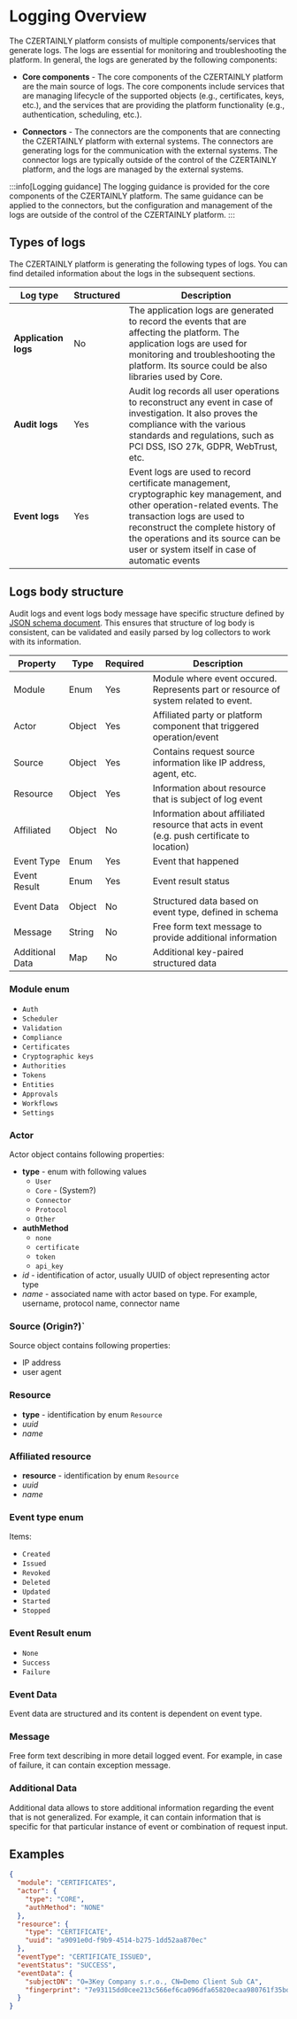 # Logging Overview

The CZERTAINLY platform consists of multiple components/services that generate logs. The logs are essential for monitoring and troubleshooting the platform. In general, the logs are generated by the following components:

- **Core components** - The core components of the CZERTAINLY platform are the main source of logs. The core components include services that are managing lifecycle of the supported objects (e.g., certificates, keys, etc.), and the services that are providing the platform functionality (e.g., authentication, scheduling, etc.).

- **Connectors** - The connectors are the components that are connecting the CZERTAINLY platform with external systems. The connectors are generating logs for the communication with the external systems. The connector logs are typically outside of the control of the CZERTAINLY platform, and the logs are managed by the external systems.

:::info[Logging guidance]
The logging guidance is provided for the core components of the CZERTAINLY platform. The same guidance can be applied to the connectors, but the configuration and management of the logs are outside of the control of the CZERTAINLY platform.
:::

## Types of logs

The CZERTAINLY platform is generating the following types of logs. You can find detailed information about the logs in the subsequent sections.

| Log type             | Structured                                    | Description                                                                                                                                                                                                                                                                         |
|----------------------|-----------------------------------------------|-------------------------------------------------------------------------------------------------------------------------------------------------------------------------------------------------------------------------------------------------------------------------------------|
| **Application logs** | <span class="badge badge--danger">No</span>   | The application logs are generated to record the events that are affecting the platform. The application logs are used for monitoring and troubleshooting the platform. Its source could be also libraries used by Core.                                                            |
| **Audit logs**       | <span class="badge badge--success">Yes</span> | Audit log records all user operations to reconstruct any event in case of investigation. It also proves the compliance with the various standards and regulations, such as PCI DSS, ISO 27k, GDPR, WebTrust, etc.                                                                   |
| **Event logs**       | <span class="badge badge--success">Yes</span> | Event logs are used to record certificate management, cryptographic key management, and other operation-related events. The transaction logs are used to reconstruct the complete history of the operations and its source can be user or system itself in case of automatic events |

## Logs body structure

Audit logs and event logs body message have specific structure defined by [JSON schema document](!ADD_LINK_HERE!). This ensures that structure of log body is consistent, can be validated and easily parsed by log collectors to work with its information.

| Property        | Type   | Required                                      | Description                                                                                  |
|-----------------|--------|-----------------------------------------------|----------------------------------------------------------------------------------------------|
| Module          | Enum   | <span class="badge badge--success">Yes</span> | Module where event occured. Represents part or resource of system related to event.          |
| Actor           | Object | <span class="badge badge--success">Yes</span> | Affiliated party or platform component that triggered operation/event                        |
| Source          | Object | <span class="badge badge--success">Yes</span> | Contains request source information like IP address, agent, etc.                             |
| Resource        | Object | <span class="badge badge--success">Yes</span> | Information about resource that is subject of log event                                      |
| Affiliated      | Object | <span class="badge badge--danger">No</span>   | Information about affiliated resource that acts in event (e.g. push certificate to location) | 
| Event Type      | Enum   | <span class="badge badge--success">Yes</span> | Event that happened                                                                          |
| Event Result    | Enum   | <span class="badge badge--success">Yes</span> | Event result status                                                                          |
| Event Data      | Object | <span class="badge badge--danger">No</span>   | Structured data based on event type, defined in schema                                       |
| Message         | String | <span class="badge badge--danger">No</span>   | Free form text message to provide additional information                                     |
| Additional Data | Map    | <span class="badge badge--danger">No</span>   | Additional key-paired structured data                                                        |


### Module enum
- `Auth`
- `Scheduler`
- `Validation`
- `Compliance`
- `Certificates`
- `Cryptographic keys`
- `Authorities`
- `Tokens`
- `Entities`
- `Approvals`
- `Workflows`
- `Settings`

### Actor
Actor object contains following properties:
- **type** - enum with following values
  - `User`
  - `Core` - (System?)
  - `Connector`
  - `Protocol`
  - `Other`
- **authMethod**
  - `none`
  - `certificate`
  - `token`
  - `api_key`
- *id* - identification of actor, usually UUID of object representing actor type
- *name* - associated name with actor based on type. For example, username, protocol name, connector name

### Source (Origin?)`
Source object contains following properties:
- IP address
- user agent

### Resource
- **type** - identification by enum `Resource`
- *uuid*
- *name*

### Affiliated resource
- **resource** - identification by enum `Resource`
- *uuid*
- *name*

### Event type enum
Items:
- `Created`
- `Issued`
- `Revoked`
- `Deleted`
- `Updated`
- `Started`
- `Stopped`

### Event Result enum
- `None`
- `Success`
- `Failure`

### Event Data
Event data are structured and its content is dependent on event type.

### Message
Free form text describing in more detail logged event. For example, in case of failure, it can contain exception message.

### Additional Data
Additional data allows to store additional information regarding the event that is not generalized. For example, it can contain information that is specific for that particular instance of event or combination of request input.

## Examples

```json
{
  "module": "CERTIFICATES",
  "actor": {
    "type": "CORE",
    "authMethod": "NONE"
  },
  "resource": {
    "type": "CERTIFICATE",
    "uuid": "a9091e0d-f9b9-4514-b275-1dd52aa870ec"
  },
  "eventType": "CERTIFICATE_ISSUED",
  "eventStatus": "SUCCESS",
  "eventData": {
    "subjectDN": "O=3Key Company s.r.o., CN=Demo Client Sub CA",
    "fingerprint": "7e93115dd0cee213c566ef6ca096dfa65820ecaa980761f35bd7bdb57bfb8715"
  }
}
```